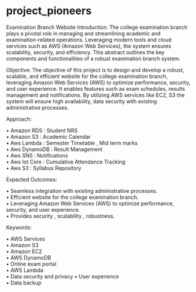 # project_pioneers
Examination Branch Website
Introduction:
The college examination branch plays a pivotal role in managing and streamlining academic and examination-related operations. Leveraging modern tools and cloud services such as AWS (Amazon Web Services), the system ensures scalability, security, and efficiency. This abstract outlines the key components and functionalities of a robust examination branch system.






Objective:
The objective of this project is to design and develop a robust, scalable, and efficient website for the college examination branch, leveraging Amazon Web Services (AWS) to optimize performance, security, and user experience. It enables features such as exam schedules, results management and notifications. By utilizing AWS services like EC2, S3 the system will ensure high availability, data security with existing administrative processes.






Approach:

•	Amazon RDS        : Student NRS                         
•	Amazon S3         : Academic Calendar                   
•	Aws Lambda        : Semester Timetable , Mid term marks               
•	Aws DynamoDB      : Result Management                  
•	Aws SNS           : Notifications                      
•	Aws Iot Core      : Cumulative Attendance Tracking     
•	Aws S3            : Syllabus Repository                






Expected Outcomes:

•	Seamless integration with existing administrative processes.                               
•	Efficient website for the college examination branch.                                      
•	Leveraging Amazon Web Services (AWS) to optimize performance, security, and user experience.                    
•	Provides security , scalability , robustness.






Keywords:

•	AWS Services             
•	Amazon S3                
•	Amazon EC2               
•	AWS DynamoDB             
•	Online exam portal       
•	AWS Lambda               
•	Data security and privacy
•	User experience          
•	Data backup              
